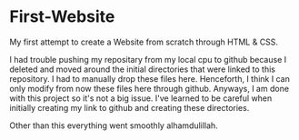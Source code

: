 # First-Website
My first attempt to create a Website from scratch through HTML &amp; CSS.  

I had trouble pushing my repositary from my local cpu to github because I deleted and moved around the initial directories that were linked to this repository. I had to manually drop these files here. Henceforth, I think I can only modify from now these files here through github. Anyways, I am done with this project so it's not a big issue. I've learned to be careful when initially creating my link to github and creating these directories. 

Other than this everything went smoothly alhamdulillah.  
